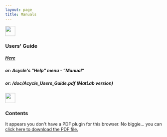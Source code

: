 ```yaml
---
layout: page
title: Manuals
--- 
```

<section id = "guide">
        <div class ="divider"></div>
            <div class="heading">
                <img src="https://img.icons8.com/ios/50/000000/user-manual.png" height="32" width="32">
                <br />
                <h3>Users' Guide</h3>
            </div>
            <div class = "container">
                <p><h5> <a href ="/docs/Acycle_Users_Guide.pdf"> Here </a> </h5></p>
                <p><h5> or:  Acycle's "Help" menu - "Manual" </h5></p>
                <p><h5> or:    /doc/Acycle_Users_Guide.pdf  (MatLab version)</h5></p>
            </div>
</section>
<section id = "guide">
            <div class ="divider"></div>
            <div class="heading">
                <img src="https://img.icons8.com/metro/26/000000/overview-pages-4.png" height="32" width="32">
                <br />
                <h3>Contents</h3>
            </div>
           <object data="/docs/Acycle_Users_Guide_contents.pdf" type="application/pdf" width="800" height="780">
                 <p>It appears you don't have a PDF plugin for this browser.
                 No biggie... you can <a href="/docs/Acycle_Users_Guide_contents.pdf">click here to
                 download the PDF file.</a></p>
           </object>
</section>
